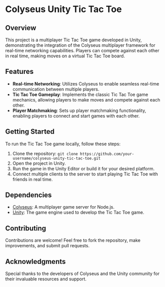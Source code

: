 # Colyseus Unity Tic Tac Toe

## Overview

This project is a multiplayer Tic Tac Toe game developed in Unity, demonstrating the integration of the Colyseus multiplayer framework for real-time networking capabilities. Players can compete against each other in real time, making moves on a virtual Tic Tac Toe board.

## Features

- **Real-time Networking**: Utilizes Colyseus to enable seamless real-time communication between multiple players.
- **Tic Tac Toe Gameplay**: Implements the classic Tic Tac Toe game mechanics, allowing players to make moves and compete against each other.
- **Player Matchmaking**: Sets up player matchmaking functionality, enabling players to connect and start games with each other.

## Getting Started

To run the Tic Tac Toe game locally, follow these steps:

1. Clone the repository: `git clone https://github.com/your-username/colyseus-unity-tic-tac-toe.git`
2. Open the project in Unity.
3. Run the game in the Unity Editor or build it for your desired platform.
4. Connect multiple clients to the server to start playing Tic Tac Toe with friends in real time.

## Dependencies

- [Colyseus](https://colyseus.io/): A multiplayer game server for Node.js.
- [Unity](https://unity.com/): The game engine used to develop the Tic Tac Toe game.

## Contributing

Contributions are welcome! Feel free to fork the repository, make improvements, and submit pull requests.

## Acknowledgments

Special thanks to the developers of Colyseus and the Unity community for their invaluable resources and support.
